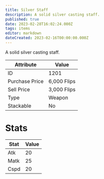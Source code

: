 ```yaml
---
title: Silver Staff
description: A solid silver casting staff.
published: true
date: 2023-02-28T16:02:24.000Z
tags: items
editor: markdown
dateCreated: 2023-02-16T00:00:00.000Z
---
```


A solid silver casting staff.

|Attribute|Value|
|-|-|
|ID|1201|
|Purchase Price|6,000 Flips|
|Sell Price|3,000 Flips|
|Type|Weapon|
|Stackable|No|

# Stats
|Stat|Value|
|-|-|
|Atk|20|
|Matk|25|
|Cspd|20|
